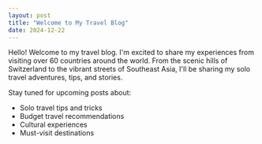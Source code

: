 ```yaml
---
layout: post
title: "Welcome to My Travel Blog"
date: 2024-12-22
---
```


Hello! Welcome to my travel blog. I'm excited to share my experiences from visiting over 60 countries around the world. From the scenic hills of Switzerland to the vibrant streets of Southeast Asia, I'll be sharing my solo travel adventures, tips, and stories.

Stay tuned for upcoming posts about:
- Solo travel tips and tricks
- Budget travel recommendations
- Cultural experiences
- Must-visit destinations
